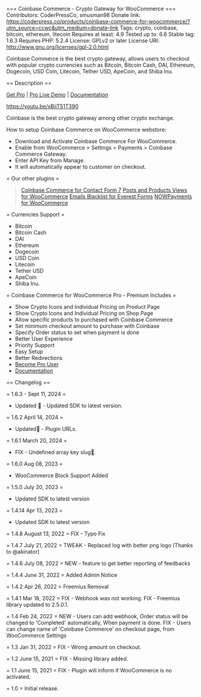 === Coinbase Commerce - Crypto Gateway for WooCommerce ===
Contributors: CoderPressCo, smusman98
Donate link: https://coderpress.co/products/coinbase-commerce-for-woocommerce/?utm_source=ccwc&utm_medium=donate-link
Tags: crypto, coinbase, bitcoin, ethereum, litecoin
Requires at least: 4.9
Tested up to: 6.6
Stable tag: 1.6.3
Requires PHP: 5.2.4
License: GPLv2 or later
License URI: http://www.gnu.org/licenses/gpl-2.0.html

Coinbase Commerce is the best crypto gateway, allows users to checkout with popular crypto currencies such as Bitcoin, Bitcoin Cash, DAI, Ethereum, Dogecoin, USD Coin, Litecoin, Tether USD, ApeCoin, and Shiba Inu.

== Description ==

[Get Pro](https://coderpress.co/products/coinbase-commerce-for-woocommerce/?utm_source=ccwc&utm_medium=readme-get-pro) | [Pro Live Demo](https://coinbase.coderpress.co/shop/) | [Documentation](https://coderpress.co/docs/coinbase-commerce-for-woocommerce/?utm_source=ccwc&utm_medium=readme-documentation)


https://youtu.be/xBiiT51T390

Coinbase is the best crypto gateway among other crypto exchange.

How to setup Coinbase Commerce on WooCommerce webstore:

* Download and Activate Coinbase Commerce For WooCommerce.
* Enable from WooCommerce > Settings > Payments > Coinbase Commerce Gateway. 
* Enter API Key from Manage.
* It will automatically appear to customer on checkout.

= Our other plugins =
> [Coinbase Commerce for Contact Form 7](https://wordpress.org/plugins/coinbase-commerce-for-contact-form-7/)
> [Posts and Products Views for WooCommerce](https://wordpress.org/plugins/posts-and-products-views/)
> [Emails Blacklist for Everest Forms](https://wordpress.org/plugins/emails-blacklist-everest-forms/)
> [NOWPayments for WooCommerce](https://wordpress.org/plugins/nowpayments-for-woocommerce/)

= Currencies Support = 
* Bitcoin
* Bitcoin Cash
* DAI
* Ethereum
* Dogecoin
* USD Coin
* Litecoin
* Tether USD
* ApeCoin
* Shiba Inu.

= Coinbase Commerce for WooCommerce Pro - Premium Includes =
* Show Crypto Icons and Individual Pricing on Product Page
* Show Crypto Icons and Individual Pricing on Shop Page
* Allow specific products to purchased with Coinbase Commerce
* Set minimum checkout amount to purchase with Coinbase
* Specify Order status to set when payment is done
* Better User Experience
* Priority Support
* Easy Setup
* Better Redirections
* [Become Pro User](https://coderpress.co/products/coinbase-commerce-for-woocommerce/?utm_source=ccwc&utm_medium=readme-become-pro-user)
* [Documentation](https://coderpress.co/docs/coinbase-commerce-for-woocommerce/?utm_source=ccwc&utm_medium=readme-documentation)


== Changelog ==

= 1.6.3 - Sept 11, 2024 =
* Updated 🚀 - Updated SDK to latest version. 

= 1.6.2 April 14, 2024 =
* Updated🚀 - Plugin URLs. 

= 1.6.1 March 20, 2024 =
* FIX - Undefined array key slug🐞. 

= 1.6.0 Aug 08, 2023 =
* WooCommerce Block Support Added 

= 1.5.0 July 20, 2023 =
* Updated SDK to latest version 

= 1.4.14 Apr 13, 2023 =
* Updated SDK to latest version 

= 1.4.8 August 13, 2022 =
FIX - Typo Fix

= 1.4.7 July 21, 2022 =
TWEAK - Replaced log with better png logo (Thanks to @akinator)

= 1.4.6 July 08, 2022 =
NEW - feature to get better reporting of feedbacks

= 1.4.4 June 31, 2022 =
Added Admin Notice 

= 1.4.2 Apr 26, 2022 =
Freemius Removal

= 1.4.1 Mar 18, 2022 =
FIX - Webhook was not working.
FIX - Freemius library updated to 2.5.0.1.

= 1.4 Feb 24, 2022 =
NEW - Users can add webhook, Order status will be changed to 'Completed' automatically, When payment is done.
FIX - Users can change name of 'Coinbase Commerce' on checkout page, from WooCommerce Settings

= 1.3 Jan 31, 2022 =
FIX - Wrong amount on checkout.

= 1.2 June 15, 2021 =
FIX - Missing library added.

= 1.1 June 15, 2021 =
FIX - Plugin will inform if WooCommerce is no activated.

= 1.0 =
Initial release.

